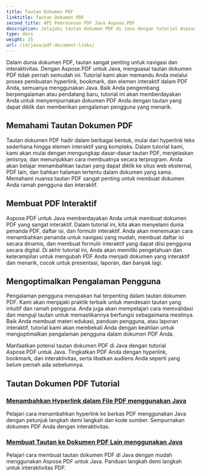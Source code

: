 ```yaml
---
title: Tautan Dokumen PDF
linktitle: Tautan Dokumen PDF
second_title: API Pemrosesan PDF Java Aspose.PDF
description: Jelajahi tautan dokumen PDF di Java dengan tutorial Aspose.PDF untuk Java. Buat hyperlink, bookmark, dan PDF interaktif dengan mudah.
type: docs
weight: 15
url: /id/java/pdf-document-links/
---
```


Dalam dunia dokumen PDF, tautan sangat penting untuk navigasi dan interaktivitas. Dengan Aspose.PDF untuk Java, menguasai tautan dokumen PDF tidak pernah semudah ini. Tutorial kami akan memandu Anda melalui proses pembuatan hyperlink, bookmark, dan elemen interaktif dalam PDF Anda, semuanya menggunakan Java. Baik Anda pengembang berpengalaman atau pendatang baru, tutorial ini akan memberdayakan Anda untuk menyempurnakan dokumen PDF Anda dengan tautan yang dapat diklik dan memberikan pengalaman pengguna yang menarik.

## Memahami Tautan Dokumen PDF

Tautan dokumen PDF hadir dalam berbagai bentuk, mulai dari hyperlink teks sederhana hingga elemen interaktif yang kompleks. Dalam tutorial kami, kami akan mulai dengan mengungkap dasar-dasar tautan PDF, menjelaskan jenisnya, dan menunjukkan cara membuatnya secara terprogram. Anda akan belajar menambahkan tautan yang dapat diklik ke situs web eksternal, PDF lain, dan bahkan halaman tertentu dalam dokumen yang sama. Memahami nuansa tautan PDF sangat penting untuk membuat dokumen Anda ramah pengguna dan interaktif.

## Membuat PDF Interaktif

Aspose.PDF untuk Java memberdayakan Anda untuk membuat dokumen PDF yang sangat interaktif. Dalam tutorial ini, kita akan menyelami dunia penanda PDF, daftar isi, dan formulir interaktif. Anda akan menemukan cara menambahkan penanda untuk navigasi yang mudah, membuat daftar isi secara dinamis, dan membuat formulir interaktif yang dapat diisi pengguna secara digital. Di akhir tutorial ini, Anda akan memiliki pengetahuan dan keterampilan untuk mengubah PDF Anda menjadi dokumen yang interaktif dan menarik, cocok untuk presentasi, laporan, dan banyak lagi.

## Mengoptimalkan Pengalaman Pengguna

Pengalaman pengguna merupakan hal terpenting dalam tautan dokumen PDF. Kami akan menjajaki praktik terbaik untuk mendesain tautan yang intuitif dan ramah pengguna. Anda juga akan mempelajari cara memvalidasi dan menguji tautan untuk memastikannya berfungsi sebagaimana mestinya. Baik Anda membuat materi edukasi, panduan pengguna, atau laporan interaktif, tutorial kami akan membekali Anda dengan keahlian untuk mengoptimalkan pengalaman pengguna dalam dokumen PDF Anda.

Manfaatkan potensi tautan dokumen PDF di Java dengan tutorial Aspose.PDF untuk Java. Tingkatkan PDF Anda dengan hyperlink, bookmark, dan interaktivitas, serta libatkan audiens Anda seperti yang belum pernah ada sebelumnya.

## Tautan Dokumen PDF Tutorial
### [Menambahkan Hyperlink dalam File PDF menggunakan Java](./add-hyperlink-in-pdf-file-using-java/)
Pelajari cara menambahkan hyperlink ke berkas PDF menggunakan Java dengan petunjuk langkah demi langkah dan kode sumber. Sempurnakan dokumen PDF Anda dengan interaktivitas.
### [Membuat Tautan ke Dokumen PDF Lain menggunakan Java](./create-a-link-to-another-pdf-document-using-java/)
Pelajari cara membuat tautan dokumen PDF di Java dengan mudah menggunakan Aspose.PDF untuk Java. Panduan langkah demi langkah untuk interaktivitas PDF.